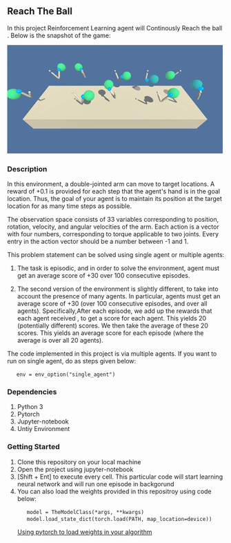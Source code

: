 ## Reach The Ball

In this project Reinforcement Learning agent will Continously Reach the ball . Below is the snapshot of the game:

![Reach The Ball](images/reacher.gif)


### Description
In this environment, a double-jointed arm can move to target locations. A reward of +0.1 is provided for each step that the agent's hand is in the goal location. Thus, the goal of your agent is to maintain its position at the target location for as many time steps as possible.

The observation space consists of 33 variables corresponding to position, rotation, velocity, and angular velocities of the arm. Each action is a vector with four numbers, corresponding to torque applicable to two joints. Every entry in the action vector should be a number between -1 and 1.

This problem statement can be solved using single agent or multiple agents:

1. The task is episodic, and in order to solve the environment, agent must get an average score of +30 over 100 consecutive episodes.

2. The second version of the environment is slightly different, to take into account the presence of many agents. In particular, agents must get an average score of +30 (over 100 consecutive episodes, and over all agents). Specifically,After each episode, we add up the rewards that each agent received , to get a score for each agent. This yields 20 (potentially different) scores. We then take the average of these 20 scores. This yields an average score for each episode (where the average is over all 20 agents).

The code implemented in this project is via multiple agents. If you want to run on single agent, do as steps given below:

```#env = env_option("multiple_agent")
   env = env_option("single_agent")
```


### Dependencies
1. Python 3
2. Pytorch
3. Jupyter-notebook
4. Untiy Environment

### Getting Started
1. Clone this repository on your local machine
2. Open the project using jupyter-notebook
3. [Shift + Ent] to execute every cell. This particular code will start learning neural network and will run one episode in backgorund
4. You can also load the weights provided in this repositroy using code below:
   ```device = torch.device('cpu')
      model = TheModelClass(*args, **kwargs)
      model.load_state_dict(torch.load(PATH, map_location=device))

    ```
    [Using pytorch to load weights in your algorithm](https://pytorch.org/tutorials/beginner/saving_loading_models.html)
    

